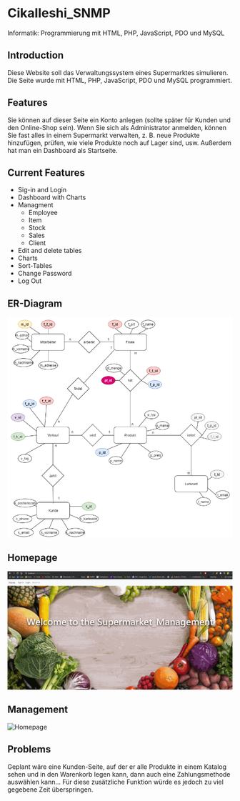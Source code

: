 # Cikalleshi_SNMP
Informatik: Programmierung mit HTML, PHP, JavaScript, PDO und MySQL

## Introduction

Diese Website soll das Verwaltungssystem eines Supermarktes simulieren. Die Seite wurde mit HTML, PHP, JavaScript, PDO und MySQL programmiert.


## Features

Sie können auf dieser Seite ein Konto anlegen (sollte später für Kunden und den Online-Shop sein). Wenn Sie sich als Administrator anmelden, können Sie fast alles in einem Supermarkt verwalten, z. B. neue Produkte hinzufügen, prüfen, wie viele Produkte noch auf Lager sind, usw. Außerdem hat man ein Dashboard als Startseite. 

## Current Features
* Sig-in and Login
* Dashboard with Charts
* Managment 
  * Employee
  * Item
  * Stock
  * Sales
  * Client
* Edit and delete tables
* Charts
* Sort-Tables
* Change Password
* Log Out

## ER-Diagram

![Er-Diagram](er_modell.png)

## Homepage

![Homepage](first.gif)


## Management

![Homepage](second.gif)

## Problems

Geplant wäre eine Kunden-Seite, auf der er alle Produkte in einem Katalog sehen und in den Warenkorb legen kann, dann auch eine Zahlungsmethode auswählen kann... Für diese zusätzliche Funktion würde es jedoch zu viel gegebene Zeit überspringen.
